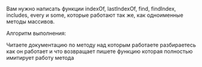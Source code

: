 Вам нужно написать функции indexOf, lastIndexOf, find, findIndex, includes, every и some, которые работают так же, как
одноименные методы массивов.

Алгоритм выполнения:

Читаете документацию по методу над которым работаете
разбираетесь как он работает и что возвращает
пишете функцию которая полностью имитирует работу метода